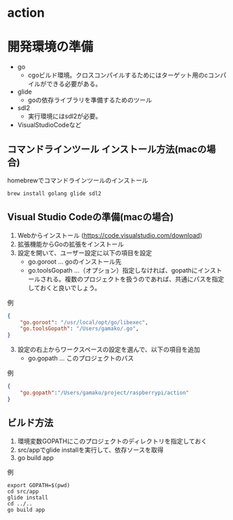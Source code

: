 # action

# 開発環境の準備

- go
    - cgoビルド環境。クロスコンパイルするためにはターゲット用のcコンパイルができる必要がある。
- glide
    - goの依存ライブラリを準備するためのツール
- sdl2
    - 実行環境にはsdl2が必要。
- VisualStudioCodeなど

## コマンドラインツール インストール方法(macの場合)

homebrewでコマンドラインツールのインストール

```bash
brew install golang glide sdl2
```

## Visual Studio Codeの準備(macの場合)

1. Webからインストール (https://code.visualstudio.com/download)
2. 拡張機能からGoの拡張をインストール
3. 設定を開いて、ユーザー設定に以下の項目を設定
    - go.goroot ... goのインストール先
    - go.toolsGopath ...（オプション）指定しなければ、gopathにインストールされる。複数のプロジェクトを扱うのであれば、共通にパスを指定しておくと良いでしょう。

例
```json
{
    "go.goroot": "/usr/local/opt/go/libexec",
    "go.toolsGopath": "/Users/gamako/.go",
}
```

3. 設定の右上からワークスペースの設定を選んで、以下の項目を追加
    - go.gopath ... このプロジェクトのパス

例
```json
{
    "go.gopath":"/Users/gamako/project/raspberrypi/action"
}
```

## ビルド方法

1. 環境変数GOPATHにこのプロジェクトのディレクトリを指定しておく
2. src/appでglide installを実行して、依存ソースを取得
3. go build app

例
```
export GOPATH=$(pwd)
cd src/app
glide install
cd ../..
go build app
```

